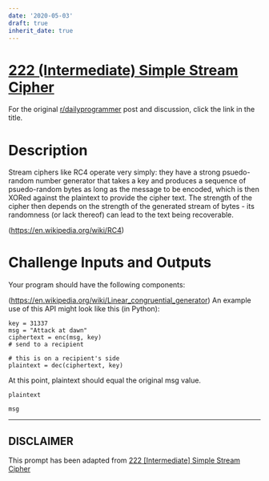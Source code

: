 ```yaml
---
date: '2020-05-03'
draft: true
inherit_date: true
---
```


# [222 (Intermediate) Simple Stream Cipher](https://www.reddit.com/r/dailyprogrammer/comments/3chvxy/20150708_challenge_222_intermediate_simple_stream/)

For the original [r/dailyprogrammer](https://www.reddit.com/r/dailyprogrammer/) post and discussion, click the link in the title.

# Description
Stream ciphers like RC4 operate very simply: they have a strong psuedo-random number generator that takes a key and produces a sequence of psuedo-random bytes as long as the message to be encoded, which is then XORed against the plaintext to provide the cipher text. The strength of the cipher then depends on the strength of the generated stream of bytes - its randomness (or lack thereof) can lead to the text being recoverable.

(https://en.wikipedia.org/wiki/RC4)
# Challenge Inputs and Outputs
Your program should have the following components:

(https://en.wikipedia.org/wiki/Linear_congruential_generator)
An example use of this API might look like this (in Python):


```
key = 31337
msg = "Attack at dawn"
ciphertext = enc(msg, key)
# send to a recipient

# this is on a recipient's side
plaintext = dec(ciphertext, key)
```
At this point, plaintext should equal the original msg value. 


```
plaintext
```

```
msg
```

----
## **DISCLAIMER**
This prompt has been adapted from [222 [Intermediate] Simple Stream Cipher](https://www.reddit.com/r/dailyprogrammer/comments/3chvxy/20150708_challenge_222_intermediate_simple_stream/
)
